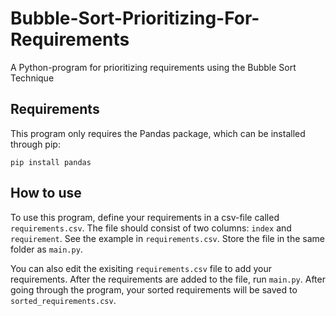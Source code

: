 # Bubble-Sort-Prioritizing-For-Requirements
A Python-program for prioritizing requirements using the Bubble Sort Technique

## Requirements
This program only requires the Pandas package, which can be installed through pip:

`pip install pandas`

## How to use
To use this program, define your requirements in a csv-file called `requirements.csv`. The file should consist of two columns: `index` and `requirement`. See the example in `requirements.csv`. Store the file in the same folder as `main.py`. 

You can also edit the exisiting `requirements.csv` file to add your requirements. After the requirements are added to the file, run `main.py`. After going through the program, your sorted requirements will be saved to `sorted_requirements.csv`.
